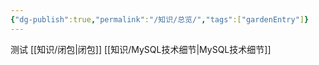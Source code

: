 ```yaml
---
{"dg-publish":true,"permalink":"/知识/总览/","tags":["gardenEntry"]}
---
```


测试
[[知识/闭包\|闭包]]
[[知识/MySQL技术细节\|MySQL技术细节]]
